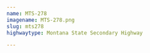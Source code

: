 ```yaml
---
name: MTS-278
imagename: MTS-278.png
slug: mts278
highwaytype: Montana State Secondary Highway

---
```


